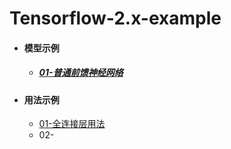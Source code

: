 # Tensorflow-2.x-example
- #### 模型示例

  - ##### [01-普通前馈神经网络](./01_FC/README.md)

- #### 用法示例

  - [01-全连接层用法](./01_FC/Example_01/V1/main.py)
  - 02-


